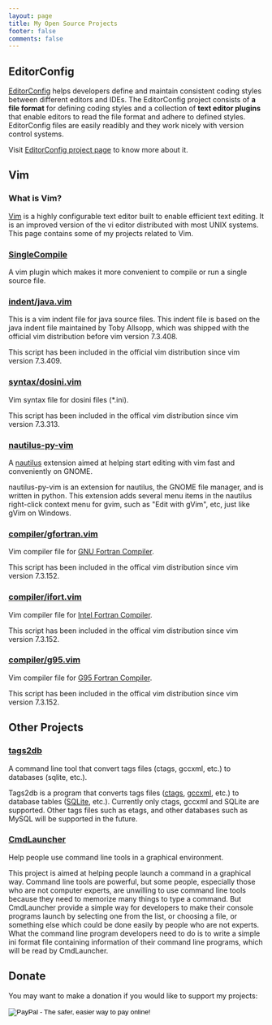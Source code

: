 ```yaml
---
layout: page
title: My Open Source Projects
footer: false
comments: false
---
```


## EditorConfig

[EditorConfig][] helps developers define and maintain consistent coding styles
between different editors and IDEs. The EditorConfig project consists of **a
file format** for defining coding styles and a collection of **text editor
plugins** that enable editors to read the file format and adhere to defined
styles.  EditorConfig files are easily readibly and they work nicely with
version control systems.

Visit [EditorConfig project page][EditorConfig] to know more about it.

## Vim

### What is Vim?

[Vim][] is a highly configurable text editor built to enable efficient text
editing. It is an improved version of the vi editor distributed with most UNIX
systems. This page contains some of my projects related to Vim.

### [SingleCompile][]

A vim plugin which makes it more convenient to compile or run a single source file.

### [indent/java.vim][]

This is a vim indent file for java source files. This indent file is based
on the java indent file maintained by Toby Allsopp, which was shipped
with the official vim distribution before vim version 7.3.408.

This script has been included in the official vim distribution since
vim version 7.3.409.

### [syntax/dosini.vim][]

Vim syntax file for dosini files (\*.ini).

This script has been included in the offical vim distribution since vim version 7.3.313.

### [nautilus-py-vim][]

A [nautilus][] extension aimed at helping start editing with vim fast and
conveniently on GNOME.

nautilus-py-vim is an extension for nautilus, the GNOME file manager, and is
written in python. This extension adds several menu items in the nautilus
right-click context menu for gvim, such as "Edit with gVim", etc, just like
gVim on Windows.

### [compiler/gfortran.vim][]

Vim compiler file for [GNU Fortran Compiler][].

This script has been included in the offical vim distribution since vim version 7.3.152.

### [compiler/ifort.vim][]

Vim compiler file for [Intel Fortran Compiler][].

This script has been included in the offical vim distribution since vim version 7.3.152.

### [compiler/g95.vim][]

Vim compiler file for [G95 Fortran Compiler][].

This script has been included in the offical vim distribution since vim version 7.3.152.

## Other Projects

### [tags2db][]

A command line tool that convert tags files (ctags, gccxml, etc.) to databases
(sqlite, etc.).

Tags2db is a program that converts tags files ([ctags][], [gccxml][], etc.) to
database tables ([SQLite][], etc.). Currently only ctags, gccxml and SQLite
are supported. Other tags files such as etags, and other databases such as
MySQL will be supported in the future.

### [CmdLauncher][]

Help people use command line tools in a graphical environment.

This project is aimed at helping people launch a command in a graphical way.
Command line tools are powerful, but some people, especially those who are not
computer experts, are unwilling to use command line tools because they need to
memorize many things to type a command. But CmdLauncher provide a simple way
for developers to make their console programs launch by selecting one from the
list, or choosing a file, or something else which could be done easily by
people who are not experts. What the command line program developers need to do
is to write a simple ini format file containing information of their command
line programs, which will be read by CmdLauncher.

## Donate

You may want to make a donation if you would like to support my projects:

<form action="https://www.paypal.com/cgi-bin/webscr" method="post">
  <input type="hidden" name="cmd" value="_donations">
  <input type="hidden" name="business" value="xuhdev@gmail.com">
  <input type="hidden" name="lc" value="US">
  <input type="hidden" name="item_name" value="Hong Xu">
  <input type="hidden" name="no_note" value="0">
  <input type="hidden" name="currency_code" value="USD">
  <input type="hidden" name="bn" value="PP-DonationsBF:btn_donateCC_LG.gif:NonHostedGuest">
  <input type="image" src="https://www.paypalobjects.com/en_US/i/btn/btn_donateCC_LG.gif" border="0" name="submit" alt="PayPal - The safer, easier way to pay online!">
  <img alt="" border="0" src="https://www.paypalobjects.com/en_US/i/scr/pixel.gif" width="1" height="1">

</form>


[CmdLauncher]: http://cmdlauncher.nongnu.org
[EditorConfig]: http://editorconfig.org
[G95 Fortran Compiler]: http://www.g95.org
[GNU Fortran Compiler]: http://gcc.gnu.org/wiki/GFortran
[Intel Fortran Compiler]: http://software.intel.com/en-us/articles/intel-compilers
[SQLite]: http://www.sqlite.org
[SingleCompile]: http://www.vim.org/scripts/script.php?script_id=3115
[Vim]: http://www.vim.org
[compiler/g95.vim]: http://www.vim.org/scripts/script.php?script_id=3492
[compiler/gfortran.vim]: http://www.vim.org/scripts/script.php?script_id=3496
[compiler/ifort.vim]: http://www.vim.org/scripts/script.php?script_id=3497
[ctags]: http://ctags.sf.net
[gccxml]: http://www.gccxml.org
[indent/java.vim]: http://www.vim.org/scripts/script.php?script_id=3899
[nautilus-py-vim]: http://xuhdev.bitbucket.org/nautilus-py-vim/nautilus-py-vim.html
[nautilus]: http://live.gnome.org/Nautilus
[syntax/dosini.vim]: http://www.vim.org/scripts/script.php?script_id=3747
[tags2db]: http://xuhdev.github.com/tags2db

